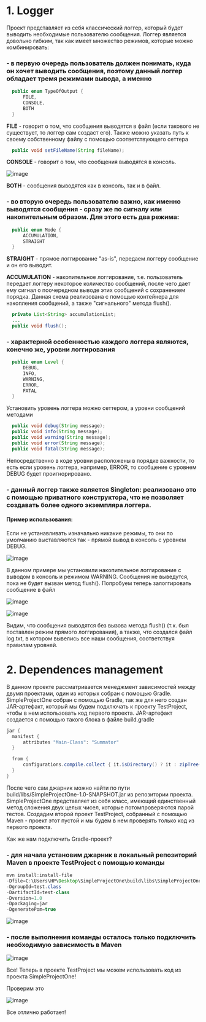 # 1. Logger
  Проект представляет из себя классический логгер, который будет выводить необходимые пользователю сообщения. Логгер является довольно гибким, так как имеет множество режимов,       которые можно комбинировать:
  ### - в первую очередь пользователь должен понимать, куда он хочет выводить сообщения, поэтому данный логгер обладает тремя режимами вывода, а именно 
  ```Java
    public enum TypeOfOutput {
        FILE,
        CONSOLE,
        BOTH
    }
  ```
  **FILE** - говорит о том, что сообщения выводятся в файл (если такового не существует, то логгер сам создаст его). Также можно указать путь к своему собственному файлу с помощью соответствующего сеттера 
  ```Java
    public void setFileName(String fileName);
  ```
  **CONSOLE** - говорит о том, что сообщения выводятся в консоль.
  
  ![image](https://user-images.githubusercontent.com/49618499/121579805-bd6bc980-ca34-11eb-84a5-b54ea7328ea0.png)
  
  **BOTH** - сообщения выводятся как в консоль, так и в файл.
  
  ### - во вторую очередь пользователю важно, как именно выводятся сообщения - сразу же по сигналу или накопительным образом. Для этого есть два режима:
  ```Java
    public enum Mode {
        ACCUMULATION,
        STRAIGHT
    }
  ```
  **STRAIGHT** - прямое логгирование "as-is", передаем логгеру сообщение и он его выводит.
  
  **ACCUMULATION** - накопительное логгирование, т.е. пользователь передает логгеру некоторое количество сообщений, после чего дает ему сигнал о поочередном выводе этих          сообщений   с сохранением порядка. Данная схема реализована с помощью контейнера для накопления сообщений, а также "сигнального" метода flush().
  ```Java
    private List<String> accumulationList;
    ...
    public void flush();
  ```
  
  ### - характерной особенностью каждого логгера являются, конечно же, уровни логгирования
  ```Java
    public enum Level {
        DEBUG,
        INFO,
        WARNING,
        ERROR,
        FATAL
    }
  ```
  Установить уровень логгера можно сеттером, а уровни сообщений методами
  ```Java
    public void debug(String message);
    public void info(String message);
    public void warning(String message);
    public void error(String message);
    public void fatal(String message);
  ```
  Непосредственно в коде уровни расположены в порядке важности, то есть если уровень логгера, например, ERROR, то сообщение с уровнем DEBUG будет проигнорировано.
  ### - данный логгер также является Singleton: реализовано это с помощью приватного конструктора, что не позволяет создавать более одного экземпляра логгера.
  #### Пример использования:
  Если не устанавливать изначально никакие режимы, то они по умолчанию выставляются так - прямой вывод в консоль с уровнем DEBUG.
  
  ![image](https://user-images.githubusercontent.com/49618499/121583404-df674b00-ca38-11eb-9c7f-70e9a025c4a5.png)
  
  В данном примере мы установили накопительное логгирование с выводом в консоль и режимом WARNING. Сообщения не выведутся, пока не будет вызван метод flush().
  Попробуем теперь залоггировать сообщение в файл 
  
  ![image](https://user-images.githubusercontent.com/49618499/121584168-d9be3500-ca39-11eb-818c-7b9bd715262c.png)

  ![image](https://user-images.githubusercontent.com/49618499/121584256-f5294000-ca39-11eb-8f30-26a467f4b516.png)

  Видим, что сообщения выводятся без вызова метода flush() (т.к. был поставлен режим прямого логгирования), а также, что создался файл log.txt, в котором вывелись все наши        сообщения, соответствуя правилам уровней.
  
  # 2. Dependences management
  
  В данном проекте рассматривается менеджмент зависимостей между двумя проектами, один из которых собран с помощью Gradle.
  SimpleProjectOne собран с помощью Gradle, так же для него создан JAR-артефакт, который мы будем подключать к проекту TestProject, чтобы в нем использовать код первого проекта.
  JAR-артефакт создается с помощью такого блока в файле build.gradle 
  
  ```Java
  jar {
    manifest {
        attributes "Main-Class": "Summator"
    }

    from {
        configurations.compile.collect { it.isDirectory() ? it : zipTree(it) }
    }
  }
  ```
  После чего сам джарник можно найти по пути build/libs/SimpleProjectOne-1.0-SNAPSHOT.jar из репозитории проекта.
  SimpleProjectOne представляет из себя класс, имеющий единственный метод сложения двух целых чисел, которые потомпроверяются парой тестов.
  Создадим второй проект TestProject, собранный с помощью Maven - проект этот пустой и мы будем в нем проверять только код из первого проекта.
  
  Как же нам подключить Gradle-проект? 
  ### - для начала установим джарник в локальный репозиторий Maven в проекте TestProject с помощью команды 
  
  ```Java
  mvn install:install-file 
  -Dfile=C:\Users\HP\Desktop\SimpleProjectOne\build\libs\SimpleProjectOne-1.0-SNAPSHOT.jar 
  -DgroupId=test.class 
  -DartifactId=test-class 
  -Dversion=1.0 
  -Dpackaging=jar 
  -DgeneratePom=true 
  ```
  ![image](https://user-images.githubusercontent.com/49618499/121589087-56074700-ca3f-11eb-82c1-b3ce674fe3fa.png)

  ### - после выполнения команды осталось только подключить необходимую зависимость в Maven
  
  ![image](https://user-images.githubusercontent.com/49618499/121589244-85b64f00-ca3f-11eb-9630-b33f8ed18b63.png)
  
  Все! Теперь в проекте TestProject мы можем использовать код из проекта SimpleProjectOne!
  
  Проверим это
  
  ![image](https://user-images.githubusercontent.com/49618499/121589468-c3b37300-ca3f-11eb-9c54-59f60a90b66a.png)
  
  Все отлично работает!

  
